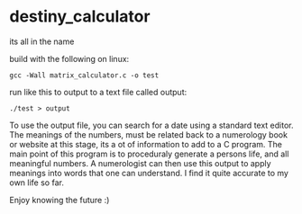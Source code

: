 # destiny_calculator
its all in the name

build with the following on linux:

`gcc -Wall matrix_calculator.c -o test`

run like this to output to a text file called output:

`./test > output`

To use the output file, you can search for a date using a standard text editor. 
The meanings of the numbers, must be related back to a numerology book or website at this stage, its a ot of information to add to a C program. 
The main point of this program is to proceduraly generate a persons life, and all meaningful numbers. 
A numerologist can then use this output to apply meanings into words that one can understand. 
I find it quite accurate to my own life so far. 

Enjoy knowing the future :) 

